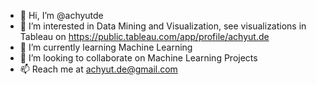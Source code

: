 - 👋 Hi, I’m @achyutde
- 👀 I’m interested in Data Mining and Visualization, see visualizations in Tableau on https://public.tableau.com/app/profile/achyut.de
- 🌱 I’m currently learning Machine Learning
- 💞️ I’m looking to collaborate on Machine Learning Projects
- 📫 Reach me at achyut.de@gmail.com

<!---
achyutde/achyutde is a ✨ special ✨ repository because its `README.md` (this file) appears on your GitHub profile.
You can click the Preview link to take a look at your changes.
--->
